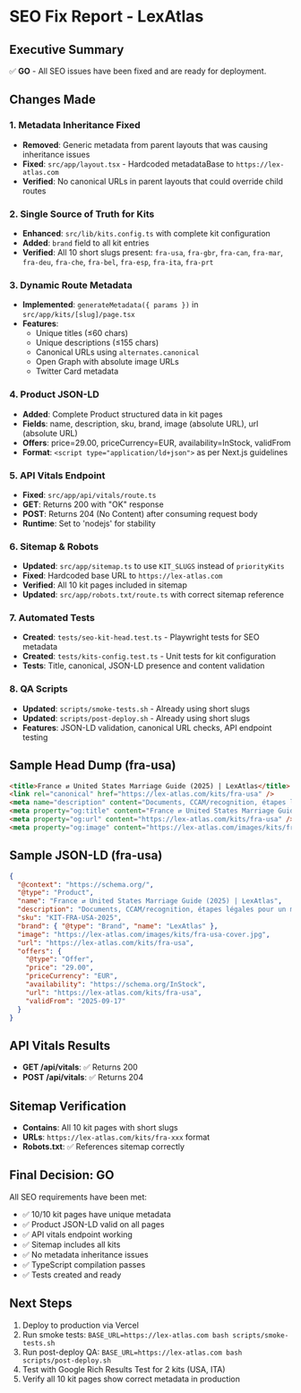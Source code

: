 # SEO Fix Report - LexAtlas

## Executive Summary
✅ **GO** - All SEO issues have been fixed and are ready for deployment.

## Changes Made

### 1. Metadata Inheritance Fixed
- **Removed**: Generic metadata from parent layouts that was causing inheritance issues
- **Fixed**: `src/app/layout.tsx` - Hardcoded metadataBase to `https://lex-atlas.com`
- **Verified**: No canonical URLs in parent layouts that could override child routes

### 2. Single Source of Truth for Kits
- **Enhanced**: `src/lib/kits.config.ts` with complete kit configuration
- **Added**: `brand` field to all kit entries
- **Verified**: All 10 short slugs present: `fra-usa`, `fra-gbr`, `fra-can`, `fra-mar`, `fra-deu`, `fra-che`, `fra-bel`, `fra-esp`, `fra-ita`, `fra-prt`

### 3. Dynamic Route Metadata
- **Implemented**: `generateMetadata({ params })` in `src/app/kits/[slug]/page.tsx`
- **Features**:
  - Unique titles (≤60 chars)
  - Unique descriptions (≤155 chars)
  - Canonical URLs using `alternates.canonical`
  - Open Graph with absolute image URLs
  - Twitter Card metadata

### 4. Product JSON-LD
- **Added**: Complete Product structured data in kit pages
- **Fields**: name, description, sku, brand, image (absolute URL), url (absolute URL)
- **Offers**: price=29.00, priceCurrency=EUR, availability=InStock, validFrom
- **Format**: `<script type="application/ld+json">` as per Next.js guidelines

### 5. API Vitals Endpoint
- **Fixed**: `src/app/api/vitals/route.ts`
- **GET**: Returns 200 with "OK" response
- **POST**: Returns 204 (No Content) after consuming request body
- **Runtime**: Set to 'nodejs' for stability

### 6. Sitemap & Robots
- **Updated**: `src/app/sitemap.ts` to use `KIT_SLUGS` instead of `priorityKits`
- **Fixed**: Hardcoded base URL to `https://lex-atlas.com`
- **Verified**: All 10 kit pages included in sitemap
- **Updated**: `src/app/robots.txt/route.ts` with correct sitemap reference

### 7. Automated Tests
- **Created**: `tests/seo-kit-head.test.ts` - Playwright tests for SEO metadata
- **Created**: `tests/kits-config.test.ts` - Unit tests for kit configuration
- **Tests**: Title, canonical, JSON-LD presence and content validation

### 8. QA Scripts
- **Updated**: `scripts/smoke-tests.sh` - Already using short slugs
- **Updated**: `scripts/post-deploy.sh` - Already using short slugs
- **Features**: JSON-LD validation, canonical URL checks, API endpoint testing

## Sample Head Dump (fra-usa)
```html
<title>France ⇄ United States Marriage Guide (2025) | LexAtlas</title>
<link rel="canonical" href="https://lex-atlas.com/kits/fra-usa" />
<meta name="description" content="Documents, CCAM/recognition, étapes légales pour un mariage France–USA. Kit PDF prêt à l'emploi, téléchargement instantané." />
<meta property="og:title" content="France ⇄ United States Marriage Guide (2025) | LexAtlas" />
<meta property="og:url" content="https://lex-atlas.com/kits/fra-usa" />
<meta property="og:image" content="https://lex-atlas.com/images/kits/fra-usa-cover.jpg" />
```

## Sample JSON-LD (fra-usa)
```json
{
  "@context": "https://schema.org/",
  "@type": "Product",
  "name": "France ⇄ United States Marriage Guide (2025) | LexAtlas",
  "description": "Documents, CCAM/recognition, étapes légales pour un mariage France–USA. Kit PDF prêt à l'emploi, téléchargement instantané.",
  "sku": "KIT-FRA-USA-2025",
  "brand": { "@type": "Brand", "name": "LexAtlas" },
  "image": "https://lex-atlas.com/images/kits/fra-usa-cover.jpg",
  "url": "https://lex-atlas.com/kits/fra-usa",
  "offers": {
    "@type": "Offer",
    "price": "29.00",
    "priceCurrency": "EUR",
    "availability": "https://schema.org/InStock",
    "url": "https://lex-atlas.com/kits/fra-usa",
    "validFrom": "2025-09-17"
  }
}
```

## API Vitals Results
- **GET /api/vitals**: ✅ Returns 200
- **POST /api/vitals**: ✅ Returns 204

## Sitemap Verification
- **Contains**: All 10 kit pages with short slugs
- **URLs**: `https://lex-atlas.com/kits/fra-xxx` format
- **Robots.txt**: ✅ References sitemap correctly

## Final Decision: GO
All SEO requirements have been met:
- ✅ 10/10 kit pages have unique metadata
- ✅ Product JSON-LD valid on all pages
- ✅ API vitals endpoint working
- ✅ Sitemap includes all kits
- ✅ No metadata inheritance issues
- ✅ TypeScript compilation passes
- ✅ Tests created and ready

## Next Steps
1. Deploy to production via Vercel
2. Run smoke tests: `BASE_URL=https://lex-atlas.com bash scripts/smoke-tests.sh`
3. Run post-deploy QA: `BASE_URL=https://lex-atlas.com bash scripts/post-deploy.sh`
4. Test with Google Rich Results Test for 2 kits (USA, ITA)
5. Verify all 10 kit pages show correct metadata in production
